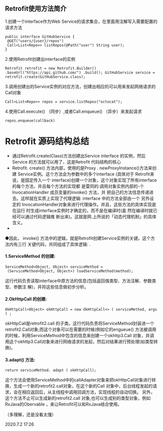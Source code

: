 ## Retrofit使用方法简介

1.创建一个interface作为Web Service的请求集合，在里面用注解写入需要配置的请求方法

```
public interface GitHubService {
 @GET("users/{user}/repos")
 Call<List<Repo>> listRepos(@Path("user") String user);
}
```

2.使用Retrofit创建出interface的实例

```
Retrofit retrofit = new Retrofit.Builder() .baseUrl("https://api.github.com/") .build(); GitHubService service = retrofit.create(GitHubService.class);
```

3.调用创建出的Service实例的对应方法，创建出相应的可以用来发起网络请求的Call对象

```
Call<List<Repo>> repos = service.listRepos("octocat");
```

4.使用Call.execute()  （同步）,或者Call.enqueue()   （异步）来发起请求

```
repos.enqueue(callback)
```

# Retrofit 源码结构总结

- 通过Retrofit.create(Class)方法创建出Service interface 的实例，然后Service 的方法就可以用了，这是Retrofit 代码结构的核心
- Retrofit. create()  方法内部，使用的是Proxy . newProxyInstance()方法来创建
  Service实例。这个方法会为参数中的多个interface (具体对于 Retrofit来说，是固定传入一个
  interface)创建一个对象，这个对象实现了所有interface的每个方法，并且每个方法的实现都
  是雷同的:调用对象实例内部的-个InvocationHandler 成员变量的invoke() 方法，并
  把自己的方法信息传递进去。这样就在实质上实现了代理逻辑: interface 中的方法全部由一个
  另外设定的
  InvocationHandler对象来进行代理操作。并且，这些方法的具体实现是在运行
  时生成interface实例时才确定的，而不是在编译时(虽 然在编译时就已经可以通过代码逻辑推
  断出来)。这就是网.上所说的「动态代理机制」的具体含义。
- 

●因此， invoke() 方法中的逻辑，就是Retrofit创建Service实例的关键。这个方法内有三行
关键代码，共同组成了具体逻辑: .

#### 1.ServiceMethod 的创建:

```
ServiceMethod<Object, Object> serviceMethod =
 (ServiceMethod<Object, Object>) loadServiceMethod(method);
```

这行代码负责读取interface中原方法的信息(包括返回值类型、方法注解、参数类型、参数注
解)，并将这些信息做初步分析。

#### 2.OkHttpCall 的创建:

```
OkHttpCall<0bject> okHttpCall = new OkHttpCall<> ( serviceMethod, args ) ;
```
okHttpCall是retrofit2.call 的子类。这行代码负责将ServiceMethod封装进一个retrofit2.Call对象;而这个对象可以在需要的时候(例如它的engueue() 方法被调用的时候，利用ServiceMethod中包含的信息来创建一个okhttp3.Call 对象，并调用这个okhttp3.Call对象来进行网络请求的发起，然后对结果进行预处理(如类型转换)。

#### 3.adapt() 方法:

```
return serviceMethod. adapt ( okHttpCall);
```
这个方法会使用ServiceMethod中的callAdapter对象来把okHttpCall对象进行转换，生成一个新的retrofit2.call对象，在这个新的Call 对象中，后台线程发起的请求，会在相应返回后，从主线程中调用回调方法，实现线程的自动切换。
另外，这个方法不止可以生成新的retrofit2.call 对象,也可以生成别的类型对象，例如RxJava的Obervable ，来让Retrofit可以和RxJava结合使用。

（多理解，还是没看太懂）

2020.7.2 17:26
